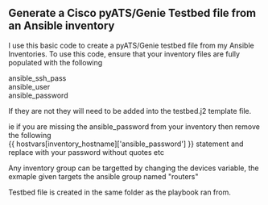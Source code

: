 ## Generate a Cisco pyATS/Genie Testbed file from an Ansible inventory

I use this basic code to create a pyATS/Genie testbed file from my Ansible Inventories. 
To use this code, ensure that your inventory files are fully populated with the following

ansible_ssh_pass<br/>
ansible_user<br/>
ansible_password<br/>

If they are not they will need to be added into the testbed.j2 template file.

ie if you are missing the ansible_password from your inventory then remove the following<br/>
{{ hostvars[inventory_hostname]['ansible_password'] }} statement and replace with your password without quotes etc

Any inventory group can be targetted by changing the devices variable, the exmaple given targets the ansible group named "routers"

Testbed file is created in the same folder as the playbook ran from.

